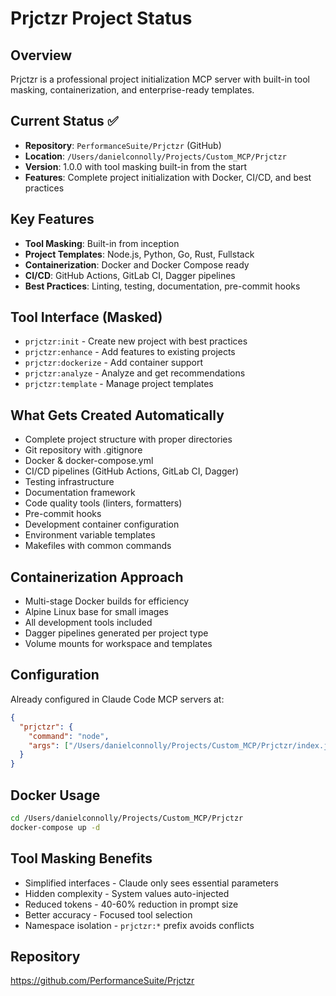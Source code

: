 # Prjctzr Project Status

## Overview
Prjctzr is a professional project initialization MCP server with built-in tool masking, containerization, and enterprise-ready templates.

## Current Status ✅
- **Repository**: `PerformanceSuite/Prjctzr` (GitHub)
- **Location**: `/Users/danielconnolly/Projects/Custom_MCP/Prjctzr`
- **Version**: 1.0.0 with tool masking built-in from the start
- **Features**: Complete project initialization with Docker, CI/CD, and best practices

## Key Features
- **Tool Masking**: Built-in from inception
- **Project Templates**: Node.js, Python, Go, Rust, Fullstack
- **Containerization**: Docker and Docker Compose ready
- **CI/CD**: GitHub Actions, GitLab CI, Dagger pipelines
- **Best Practices**: Linting, testing, documentation, pre-commit hooks

## Tool Interface (Masked)
- `prjctzr:init` - Create new project with best practices
- `prjctzr:enhance` - Add features to existing projects
- `prjctzr:dockerize` - Add container support
- `prjctzr:analyze` - Analyze and get recommendations
- `prjctzr:template` - Manage project templates

## What Gets Created Automatically
- Complete project structure with proper directories
- Git repository with .gitignore
- Docker & docker-compose.yml
- CI/CD pipelines (GitHub Actions, GitLab CI, Dagger)
- Testing infrastructure
- Documentation framework
- Code quality tools (linters, formatters)
- Pre-commit hooks
- Development container configuration
- Environment variable templates
- Makefiles with common commands

## Containerization Approach
- Multi-stage Docker builds for efficiency
- Alpine Linux base for small images
- All development tools included
- Dagger pipelines generated per project type
- Volume mounts for workspace and templates

## Configuration
Already configured in Claude Code MCP servers at:
```json
{
  "prjctzr": {
    "command": "node",
    "args": ["/Users/danielconnolly/Projects/Custom_MCP/Prjctzr/index.js"]
  }
}
```

## Docker Usage
```bash
cd /Users/danielconnolly/Projects/Custom_MCP/Prjctzr
docker-compose up -d
```

## Tool Masking Benefits
- Simplified interfaces - Claude only sees essential parameters
- Hidden complexity - System values auto-injected
- Reduced tokens - 40-60% reduction in prompt size
- Better accuracy - Focused tool selection
- Namespace isolation - `prjctzr:*` prefix avoids conflicts

## Repository
https://github.com/PerformanceSuite/Prjctzr
